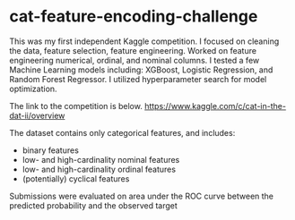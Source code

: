 # cat-feature-encoding-challenge
This was my first independent Kaggle competition.  I focused on cleaning the data, feature selection, feature engineering.  Worked on feature engineering numerical,
ordinal, and nominal columns.  I tested a few Machine Learning models including:  XGBoost, Logistic Regression, and 
Random Forest Regressor.  I utilized hyperparameter search for model optimization. 

The link to the competition is below.
https://www.kaggle.com/c/cat-in-the-dat-ii/overview

The dataset contains only categorical features, and includes:
* binary features
* low- and high-cardinality nominal features
* low- and high-cardinality ordinal features
* (potentially) cyclical features

Submissions were evaluated on area under the ROC curve between 
the predicted probability and the observed target
